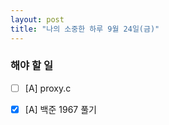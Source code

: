```yaml
---
layout: post
title: "나의 소중한 하루 9월 24일(금)"
---
```


### 해야 할 일

- [ ] [A] proxy.c
- [x] [A] 백준 1967 풀기


